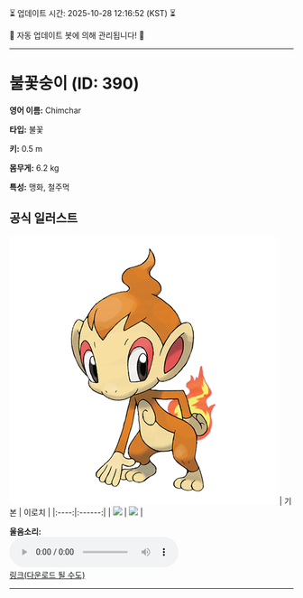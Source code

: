 
⏳ 업데이트 시간: 2025-10-28 12:16:52 (KST) ⏳

🤖 자동 업데이트 봇에 의해 관리됩니다! 🤖

---

# 불꽃숭이 (ID: 390)
**영어 이름:** Chimchar

**타입:** 불꽃

**키:** 0.5 m

**몸무게:** 6.2 kg

**특성:** 맹화, 철주먹

## 공식 일러스트
![](https://raw.githubusercontent.com/PokeAPI/sprites/master/sprites/pokemon/other/official-artwork/390.png)
| 기본 | 이로치 |
|:----:|:------:|
| <img src="http://play.pokemonshowdown.com/sprites/ani/chimchar.gif" width="200"> | <img src="http://play.pokemonshowdown.com/sprites/ani-shiny/chimchar.gif" width="200"> |

**울음소리:**<br><audio controls src="https://raw.githubusercontent.com/PokeAPI/cries/main/cries/pokemon/latest/390.ogg"></audio><br> [링크(다운로드 될 수도)](https://raw.githubusercontent.com/PokeAPI/cries/main/cries/pokemon/latest/390.ogg)


---
